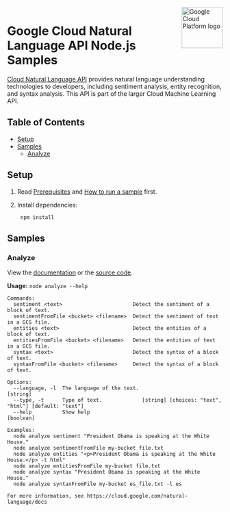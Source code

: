 <img src="https://avatars2.githubusercontent.com/u/2810941?v=3&s=96" alt="Google Cloud Platform logo" title="Google Cloud Platform" align="right" height="96" width="96"/>

# Google Cloud Natural Language API Node.js Samples

[Cloud Natural Language API][language_docs] provides natural language
understanding technologies to developers, including sentiment analysis, entity
recognition, and syntax analysis. This API is part of the larger Cloud Machine
Learning API.

[language_docs]: https://cloud.google.com/natural-language/docs/

## Table of Contents

* [Setup](#setup)
* [Samples](#samples)
  * [Analyze](#analyze)

## Setup

1. Read [Prerequisites][prereq] and [How to run a sample][run] first.
1. Install dependencies:

        npm install

[prereq]: ../README.md#prerequisities
[run]: ../README.md#how-to-run-a-sample

## Samples

### Analyze

View the [documentation][analyze_docs] or the [source code][analyze_code].

__Usage:__ `node analyze --help`

```
Commands:
  sentiment <text>                       Detect the sentiment of a block of text.
  sentimentFromFile <bucket> <filename>  Detect the sentiment of text in a GCS file.
  entities <text>                        Detect the entities of a block of text.
  entitiesFromFile <bucket> <filename>   Detect the entities of text in a GCS file.
  syntax <text>                          Detect the syntax of a block of text.
  syntaxFromFile <bucket> <filename>     Detect the syntax of a block of text.

Options:
  --language, -l  The language of the text.                                             [string]
  --type, -t      Type of text.             [string] [choices: "text", "html"] [default: "text"]
  --help          Show help                                                            [boolean]

Examples:
  node analyze sentiment "President Obama is speaking at the White House."
  node analyze sentimentFromFile my-bucket file.txt
  node analyze entities "<p>President Obama is speaking at the White House.</p> -t html"
  node analyze entitiesFromFile my-bucket file.txt
  node analyze syntax "President Obama is speaking at the White House."
  node analyze syntaxFromFile my-bucket es_file.txt -l es

For more information, see https://cloud.google.com/natural-language/docs
```

[analyze_docs]: https://cloud.google.com/natural-language/docs
[analyze_code]: analyze.js
